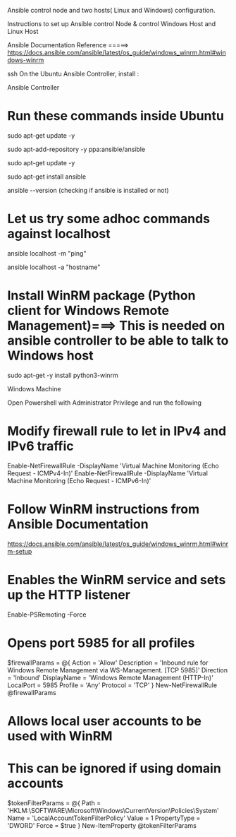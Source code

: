 Ansible control node and two hosts( Linux and Windows) configuration.

Instructions to set up Ansible control Node  & control Windows Host and Linux Host

Ansible Documentation Reference =====> https://docs.ansible.com/ansible/latest/os_guide/windows_winrm.html#windows-winrm

ssh On the Ubuntu Ansible Controller, install :

Ansible Controller


# Run these commands inside Ubuntu 


sudo apt-get update -y

sudo apt-add-repository -y ppa:ansible/ansible

sudo apt-get update -y

sudo apt-get install ansible

ansible --version (checking if ansible is installed or not)

# Let us try some adhoc commands against localhost 

ansible localhost -m "ping"

ansible localhost -a "hostname"


# Install WinRM package (Python client for Windows Remote Management)===> This is needed on ansible controller to be able to talk to Windows host

sudo apt-get -y install python3-winrm

Windows Machine

Open Powershell with Administrator Privilege and run the following

# Modify firewall rule to let in IPv4 and IPv6 traffic
Enable-NetFirewallRule -DisplayName 'Virtual Machine Monitoring (Echo Request - ICMPv4-In)'
Enable-NetFirewallRule -DisplayName 'Virtual Machine Monitoring (Echo Request - ICMPv6-In)'


# Follow WinRM instructions from Ansible Documentation

https://docs.ansible.com/ansible/latest/os_guide/windows_winrm.html#winrm-setup

# Enables the WinRM service and sets up the HTTP listener

Enable-PSRemoting -Force

# Opens port 5985 for all profiles

$firewallParams = @{
    Action      = 'Allow'
    Description = 'Inbound rule for Windows Remote Management via WS-Management. [TCP 5985]'
    Direction   = 'Inbound'
    DisplayName = 'Windows Remote Management (HTTP-In)'
    LocalPort   = 5985
    Profile     = 'Any'
    Protocol    = 'TCP'
}
New-NetFirewallRule @firewallParams

# Allows local user accounts to be used with WinRM
# This can be ignored if using domain accounts
$tokenFilterParams = @{
    Path        = 'HKLM:\SOFTWARE\Microsoft\Windows\CurrentVersion\Policies\System'
    Name        = 'LocalAccountTokenFilterPolicy'
    Value       = 1
    PropertyType = 'DWORD'
    Force       = $true
}
New-ItemProperty @tokenFilterParams 
